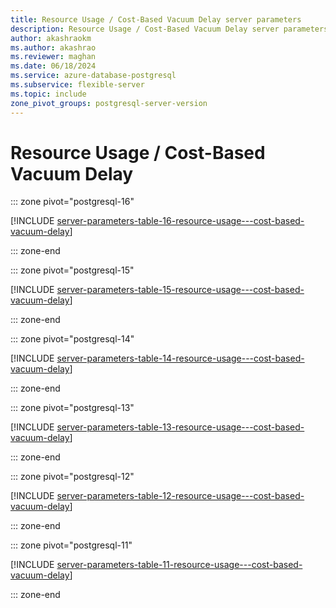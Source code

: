 ```yaml
---
title: Resource Usage / Cost-Based Vacuum Delay server parameters
description: Resource Usage / Cost-Based Vacuum Delay server parameters for Azure Database for PostgreSQL - Flexible Server.
author: akashraokm
ms.author: akashrao
ms.reviewer: maghan
ms.date: 06/18/2024
ms.service: azure-database-postgresql
ms.subservice: flexible-server
ms.topic: include
zone_pivot_groups: postgresql-server-version
---
```

# Resource Usage / Cost-Based Vacuum Delay


::: zone pivot="postgresql-16"

[!INCLUDE [server-parameters-table-16-resource-usage---cost-based-vacuum-delay](./includes/server-parameters-table-16-resource-usage---cost-based-vacuum-delay.md)]

::: zone-end


::: zone pivot="postgresql-15"

[!INCLUDE [server-parameters-table-15-resource-usage---cost-based-vacuum-delay](./includes/server-parameters-table-15-resource-usage---cost-based-vacuum-delay.md)]

::: zone-end


::: zone pivot="postgresql-14"

[!INCLUDE [server-parameters-table-14-resource-usage---cost-based-vacuum-delay](./includes/server-parameters-table-14-resource-usage---cost-based-vacuum-delay.md)]

::: zone-end


::: zone pivot="postgresql-13"

[!INCLUDE [server-parameters-table-13-resource-usage---cost-based-vacuum-delay](./includes/server-parameters-table-13-resource-usage---cost-based-vacuum-delay.md)]

::: zone-end


::: zone pivot="postgresql-12"

[!INCLUDE [server-parameters-table-12-resource-usage---cost-based-vacuum-delay](./includes/server-parameters-table-12-resource-usage---cost-based-vacuum-delay.md)]

::: zone-end


::: zone pivot="postgresql-11"

[!INCLUDE [server-parameters-table-11-resource-usage---cost-based-vacuum-delay](./includes/server-parameters-table-11-resource-usage---cost-based-vacuum-delay.md)]

::: zone-end


